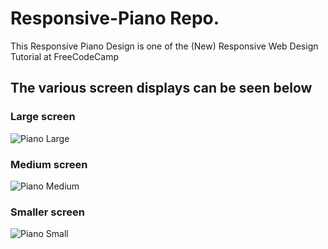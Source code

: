 # Responsive-Piano Repo.
This Responsive Piano Design is one of the (New) Responsive Web Design Tutorial at FreeCodeCamp

## The various screen displays can be seen below

### Large screen
![Piano Large](https://user-images.githubusercontent.com/111725078/196818711-657ec9e3-533b-4d0a-9377-5267a7235cd0.JPG)

### Medium screen
![Piano Medium](https://user-images.githubusercontent.com/111725078/196818739-81fbb577-f64f-48cc-add5-b924fc186967.JPG)

### Smaller screen
![Piano Small](https://user-images.githubusercontent.com/111725078/196818760-d6e386db-1899-449f-962a-643338e5319f.JPG)

